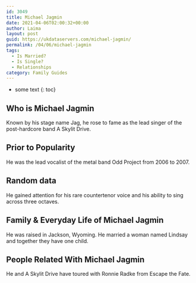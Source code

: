 ```yaml
---
id: 3049
title: Michael Jagmin
date: 2021-04-06T02:00:32+00:00
author: Laima
layout: post
guid: https://ukdataservers.com/michael-jagmin/
permalink: /04/06/michael-jagmin
tags:
  - Is Married?
  - Is Single?
  - Relationships
category: Family Guides
---
```


* some text
{: toc}


## Who is Michael Jagmin
                  
                  
                  
Known by his stage name Jag, he rose to fame as the lead singer of the post-hardcore band A Skylit Drive.
                  
              
            
              
            
                
                
                
## Prior to Popularity
                  
                  
                  
He was the lead vocalist of the metal band Odd Project from 2006 to 2007.
                  
              
            
              
            
                
                
                
## Random data
                  
                  
                  
He gained attention for his rare countertenor voice and his ability to sing across three octaves.
                  
              
            
              
            
                
                
                
## Family & Everyday Life of Michael Jagmin
                  
                  
                  
He was raised in Jackson, Wyoming. He married a woman named Lindsay and together they have one child.
                  
              
            
              
            
                
                
                
## People Related With Michael Jagmin
                  
                  
                  
He and A Skylit Drive have toured with Ronnie Radke from Escape the Fate.
                  
              
            
              
            
                
              
            
              
              
            
            
              
            
          
          
          
